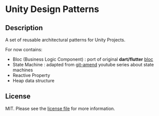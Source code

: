 # Unity Design Patterns

## Description

A set of reusable architectural patterns for Unity Projects.

For now contains:

- Bloc (Business Logic Component) : port of original **dart/flutter** [bloc](https://bloclibrary.dev/)
- State Machine : adapted from [git-amend](https://github.com/adammyhre) youtube series about state machines
- Reactive Property 
- Heap data structure

## License

MIT. Please see the [license file](LICENSE) for more information.